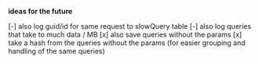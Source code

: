 __ideas for the future__

[-] also log guid/id for same request to slowQuery table
[-] also log queries that take to much data / MB
[x] also save queries without the params
[x] take a hash from the queries without the params (for easier grouping and handling of the same queries)
